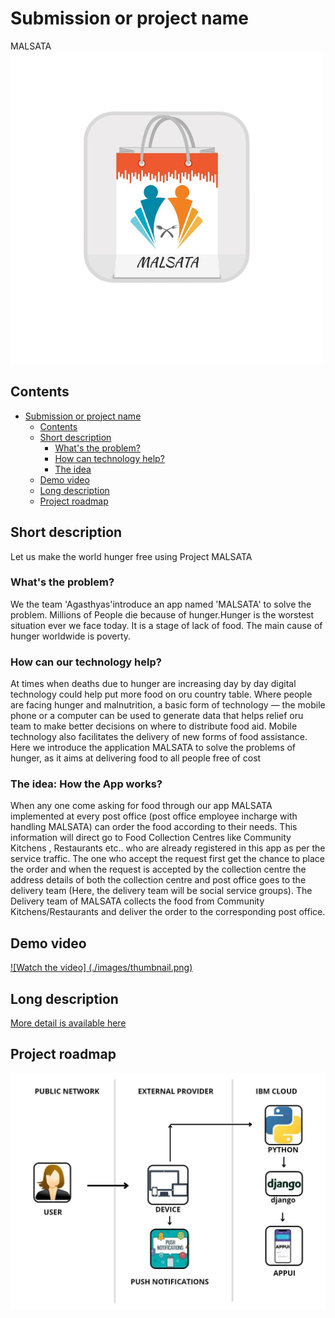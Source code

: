 # Submission or project name
MALSATA
![Logo](./images/logo.png)

## Contents

- [Submission or project name](#submission-or-project-name)
  - [Contents](#contents)
  - [Short description](#short-description)
    - [What's the problem?](#whats-the-problem)
    - [How can technology help?](#how-can-technology-help)
    - [The idea](#the-idea)
  - [Demo video](#demo-video)
  - [Long description](#long-description)
  - [Project roadmap](#project-roadmap)


## Short description
Let us make the world hunger free using Project MALSATA

### What's the problem?

We the team 'Agasthyas'introduce an app named 'MALSATA' to solve the problem. Millions of People die because of hunger.Hunger is the worstest situation ever we face today. It is a stage of lack of food. The main cause of hunger worldwide is poverty.

### How can our technology help?

At times when deaths due to hunger are increasing day by day digital technology could help put more food on oru country table. Where people are facing hunger and malnutrition, a basic form of technology — the mobile phone or a computer can be used to generate data that helps relief oru team to make better decisions on where to distribute food aid. Mobile technology also facilitates the delivery of new forms of food assistance. Here we introduce the application MALSATA to solve the problems of hunger, as it aims at delivering food to all people free of cost

### The idea: How the App works?

When any one come asking for food through our app MALSATA implemented at every post office (post office employee incharge with handling MALSATA) can order the food according to their needs. This information will direct go to Food Collection Centres like Community Kitchens , Restaurants etc.. who are already registered in this app as per the service traffic. The one who accept the request first get the chance to place the order and when the request is accepted by the collection centre  the address details of both the collection centre and post office goes to the delivery team (Here, the delivery team will be social service groups). The Delivery team of MALSATA collects the food from Community Kitchens/Restaurants and deliver the order to the corresponding post office.

## Demo video

[![Watch the video] (./images/thumbnail.png)](https://youtu.be/qogeu5SdGBE)

## Long description

[More detail is available here](./docs/DESCRIPTION.md)

## Project roadmap

![Roadmap](./images/roadmap.jpg)

